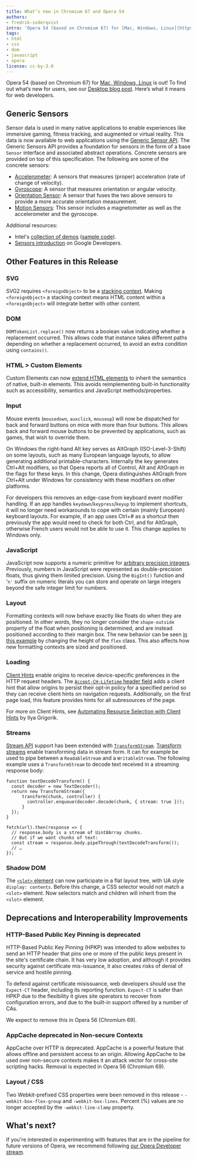 ```yaml
---
title: What’s new in Chromium 67 and Opera 54
authors:
- fredrik-soderqvist
intro: 'Opera 54 (based on Chromium 67) for [Mac, Windows, Linux](https://www.opera.com/computer) is out! To find out what’s new for users, see our [Desktop blog post](https://blogs.opera.com/desktop/2018/06/opera-54-stable/). Here’s what it means for web developers.'
tags:
- html
- css
- dom
- javascript
- opera
license: cc-by-3.0
---
```


Opera 54 (based on Chromium 67) for [Mac, Windows, Linux](https://www.opera.com/computer) is out! To
find out what’s new for users, see our [Desktop blog post](https://blogs.opera.com/desktop/2018/06/opera-54-stable/).
Here’s what it means for web developers.

## Generic Sensors

Sensor data is used in many native applications to enable experiences like immersive gaming, fitness tracking, and
augmented or virtual reality. This data is now available to web applications using the [Generic Sensor API](https://www.w3.org/TR/generic-sensor/).
The Generic Sensors API provides a foundation for sensors in the form of a base `Sensor` interface and associated
abstract operations. Concrete sensors are provided on top of this specification. The following are some of the concrete
sensors:

* [Accelerometer](https://w3c.github.io/accelerometer/): A sensors that measures (proper) acceleration (rate of change
  of velocity).
* [Gyroscope](https://w3c.github.io/gyroscope/): A sensor that measures orientation or angular velocity.
* [Orientation Sensor](https://w3c.github.io/orientation-sensor/): A sensor that fuses the two above sensors to provide
  a more accurate orientation measurement.
* [Motion Sensors](https://w3c.github.io/motion-sensors/): This sensor includes a magnetometer as well as the
  accelerometer and the gyroscope.

Additional resources:

* Intel's [collection of demos](https://intel.github.io/generic-sensor-demos/) ([sample code](https://github.com/intel/generic-sensor-demos)).
* [Sensors introduction](https://developers.google.com/web/updates/2017/09/sensors-for-the-web) on Google Developers.

## Other Features in this Release

### SVG

SVG2 requires `<foreignObject>` to be a [stacking context](https://svgwg.org/svg2-draft/single-page.html#render-EstablishingStackingContex).
Making `<foreignObject>` a stacking context means HTML content within a `<foreignObject>` will integrate better with other content.

### DOM

`DOMTokenList.replace()` now returns a boolean value indicating whether a replacement occurred. This allows code that
instance takes different paths depending on whether a replacement occurred, to avoid an extra condition using
`contains()`.

### HTML > Custom Elements

Custom Elements can now [extend HTML elements](https://developers.google.com/web/fundamentals/web-components/customelements#extendhtml)
to inherit the semantics of native, built-in elements. This avoids reimplementing built-in functionality such as
accessibility, semantics and JavaScript methods/properties.

### Input

Mouse events (`mousedown`, `auxclick`, `mouseup`) will now be dispatched for back and forward buttons on mice with more
than four buttons. This allows back and forward mouse buttons to be prevented by applications, such as games, that wish
to override them.

On Windows the right-hand Alt key serves as AltGraph (ISO-Level-3-Shift) on some layouts, such as many European language
layouts, to allow generating additional printable-characters. Internally the key generates Ctrl+Alt modifiers, so that
Opera reports all of Control, Alt and AltGraph in the flags for these keys. In this change, Opera distinguishes AltGraph
from Ctrl+Alt under Windows for consistency with these modifiers on other platforms.

For developers this removes an edge-case from keyboard event modifier handling. If an app handles
`keydown`/`keypress`/`keyup` to implement shortcuts, it will no longer need workarounds to cope with certain (mainly
European) keyboard layouts. For example, if an app uses Ctrl+# as a shortcut then previously the app would need to check
for both Ctrl, and for AltGraph, otherwise French users would not be able to use it. This change applies to Windows
only.

### JavaScript

JavaScript now supports a numeric primitive for [arbitrary precision integers](https://developers.google.com/web/updates/2018/05/bigint).
Previously, numbers in JavaScript were represented as double-precision floats, thus giving them limited precision. Using
the `BigInt()` function and '`n'` suffix on numeric literals you can store and operate on large integers beyond the safe
integer limit for numbers.

### Layout

Formatting contexts will now behave exactly like floats do when they are positioned. In other words, they no longer
consider the `shape-outside` property of the float when positioning is determined, and are instead positioned according
to their margin box. The new behavior can be seen [in this example](https://jsbin.com/ciwagicedo/edit?html,output) by
changing the height of the `flex` class. This also affects how new formatting contexts are sized and positioned.

### Loading

[Client Hints](http://httpwg.org/http-extensions/client-hints.html) enable origins to receive device-specific
preferences in the HTTP request headers. The [`Accept-CH-Lifetime` header field](http://httpwg.org/http-extensions/client-hints.html#accept-ch-lifetime)
adds a client hint that allow origins to persist their opt-in policy for a specified period so they can receive client
hints on navigation requests. Additionally, on the first page load, this feature provides hints for all subresources of
the page.

For more on Client Hints, see [Automating Resource Selection with Client
Hints](https://developers.google.com/web/updates/2015/09/automating-resource-selection-with-client-hints) by Ilya
Grigorik.

### Streams

[Stream API](https://streams.spec.whatwg.org) support has been extended with [`TransformStream`](https://streams.spec.whatwg.org/#ts-class).
[Transform streams](https://streams.spec.whatwg.org/#ts) enable transforming data in stream form. It can for example be
used to pipe between a `ReadableStream` and a `WritableStream`. The following example uses a `TransformStream` to decode
text received in a streaming response body:

    function textDecodeTransform() {
      const decoder = new TextDecoder();
      return new TransformStream({
          transform(chunk, controller) {
            controller.enqueue(decoder.decode(chunk, { stream: true }));
          }
      });
    }

    fetch(url).then(response => {
      // response.body is a stream of Uint8Array chunks.
      // But if we want chunks of text:
      const stream = response.body.pipeThrough(textDecodeTransform());
      // …
    });


### Shadow DOM

The [`<slot>` element](https://html.spec.whatwg.org/multipage/scripting.html#the-slot-element) can now participate in a
flat layout tree, with UA style `display: contents`. Before this change, a CSS selector would not match a `<slot>`
element. Now selectors match and children will inherit from the `<slot>` element.


## Deprecations and Interoperability Improvements

### HTTP-Based Public Key Pinning is deprecated

HTTP-Based Public Key Pinning (HPKP) was intended to allow websites to send an HTTP header that pins one or more of the
public keys present in the site's certificate chain. It has very low adoption, and although it provides security against
certificate mis-issuance, it also creates risks of denial of service and hostile pinning.

To defend against certificate misissuance, web developers should use the `Expect-CT` header, including its reporting
function. `Expect-CT` is safer than HPKP due to the flexibility it gives site operators to recover from configuration
errors, and due to the built-in support offered by a number of CAs.

We expect to remove this in Opera 56 (Chromium 69).

### AppCache deprecated in Non-secure Contexts

AppCache over HTTP is deprecated. AppCache is a powerful feature that allows offline and persistent access to an
origin. Allowing AppCache to be used over non-secure contexts makes it an attack vector for cross-site scripting hacks.
Removal is expected in Opera 56 (Chromium 69).

### Layout / CSS

Two Webkit-prefixed CSS properties were been removed in this release - `-webkit-box-flex-group` and
`-webkit-box-lines`. Percent (%) values are no longer accepted by the `-webkit-line-clamp` property.


## What's next?

If you're interested in experimenting with features that are in the
pipeline for future versions of Opera, we recommend following [our
Opera Developer stream](https://www.opera.com/developer).
